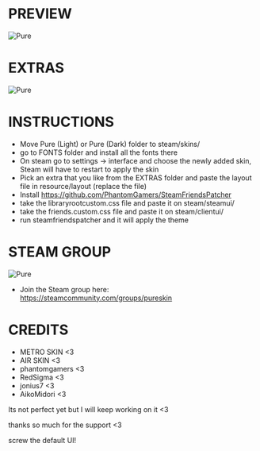 # PREVIEW
![Pure](https://media.giphy.com/media/P7UAC7b1uGN7p8Vase/giphy.gif)

# EXTRAS
![Pure](https://media.giphy.com/media/LpmuNBVvoJLZA7tHOy/giphy.gif)

# INSTRUCTIONS
* Move Pure (Light) or Pure (Dark) folder to steam/skins/
* go to FONTS folder and install all the fonts there
* On steam go to settings -> interface and choose the newly added skin, Steam will have to restart to apply the skin
* Pick an extra that you like from the EXTRAS folder and paste the layout file in resource/layout (replace the file)
* Install https://github.com/PhantomGamers/SteamFriendsPatcher 
* take the libraryrootcustom.css file and paste it on steam/steamui/
* take the friends.custom.css file and paste it on steam/clientui/
* run steamfriendspatcher and it will apply the theme

# STEAM GROUP
![Pure](https://i.imgur.com/RTWjQL6.png)

* Join the Steam group here: https://steamcommunity.com/groups/pureskin

# CREDITS
* METRO SKIN <3
* AIR SKIN <3
* phantomgamers <3
* RedSigma <3
* jonius7 <3
* AikoMidori <3

Its not perfect yet but I will keep working on it <3

thanks so much for the support <3

screw the default UI!
